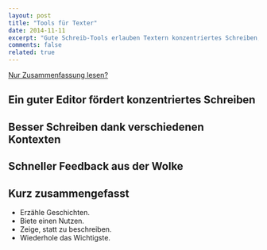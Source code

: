 ```yaml
---
layout: post
title: "Tools für Texter"
date: 2014-11-11
excerpt: "Gute Schreib-Tools erlauben Textern konzentriertes Schreiben, eröffnen ihnen neue Perspektiven auf ihre Texte und einfachere Kollaboration."
comments: false
related: true
---
```


[Nur Zusammenfassung lesen?](#short)

## Ein guter Editor fördert konzentriertes Schreiben

## Besser Schreiben dank verschiedenen Kontexten

## Schneller Feedback aus der Wolke


## Kurz zusammengefasst<a name="short"></a>
- Erzähle Geschichten.
- Biete einen Nutzen.
- Zeige, statt zu beschreiben. 
- Wiederhole das Wichtigste. 








